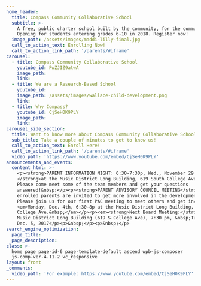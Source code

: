 ```yaml
---
home_header:
  title: Compass Community Collaborative School
  subtitle: >-
    A free, public charter school built by the community, for the community.
    Opening for students entering grades 6-10 in 2018. Register now!
  image_path: /assets/images/maddi-lilly-final.jpg
  call_to_action_text: Enrolling Now!
  call_to_action_link_path: '/parents/#iframe'
carousel:
  - title: Compass Community Collaborative School
    youtube_id: PwZJIZ9atwA
    image_path:
    link:
  - title: We are a Research-Based School
    youtube_id:
    image_path: /assets/images/wallace-child-development.png
    link:
  - title: Why Compass?
    youtube_id: CjSeH0K9PLY
    image_path:
    link:
carousel_side_section:
  title: Want to know more about Compass Community Collaborative School?
  sub_title: Take a couple of minutes to get to know us!
  call_to_action_text: Enroll Here!
  call_to_action_link_path: '/parents/#iframe'
  video_path: 'https://www.youtube.com/embed/CjSeH0K9PLY'
announcements_and_events:
  content_html: >-
    <p><strong>PARENT INFORMATION NIGHT: 6:30-7:30p, Wed., November 29
    </strong>at the Music District Long Building, 619 South College Avenue.
    Please come meet some of the team members and get your questions
    answered!&nbsp;</p><p><strong>PARENT ADVISORY COUNCIL MEETING</strong>: All
    enrolled parents are invited to get more involved in the development of CCC.
    Please join us for our first PAC meeting to meet others and get involved.
    <em>Monday, Dec. 4th, 6:30-8p at the Music District Long Building, 619 S.
    College Ave.&nbsp;</em></p><p><em><strong>Next Board Meeting:</strong></em>
    Music District Long Building (619 S.College Ave), 7:30 pm, &nbsp;Tuesday,
    Dec. 5, 2017</p><p>&nbsp;</p><p>&nbsp;</p>
search_engine_optimization:
  page_title:
  page_description:
class: >-
  home page page-id-6 page-template-default ascend wpb-js-composer
  js-comp-ver-4.11.2 vc_responsive
layout: front
_comments:
  video_path: 'For example: https://www.youtube.com/embed/CjSeH0K9PLY'
---
```

